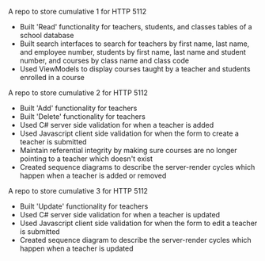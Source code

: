 A repo to store cumulative 1 for HTTP 5112

- Built 'Read' functionality for teachers, students, and classes tables of a school database
- Built search interfaces to search for teachers by first name, last name, and employee number, students by first name, last name and student number, and courses by class name and class code
- Used ViewModels to display courses taught by a teacher and students enrolled in a course

A repo to store cumulative 2 for HTTP 5112

- Built 'Add' functionality for teachers
- Built 'Delete' functionality for teachers
- Used C# server side validation for when a teacher is added
- Used Javascript client side validation for when the form to create a teacher is submitted
- Maintain referential integrity by making sure courses are no longer pointing to a teacher which doesn't exist
- Created sequence diagrams to describe the server-render cycles which happen when a teacher is added or removed

A repo to store cumulative 3 for HTTP 5112
- Built 'Update' functionality for teachers
- Used C# server side validation for when a teacher is updated
- Used Javascript client side validation for when the form to edit a teacher is submitted
- Created sequence diagram to describe the server-render cycles which happen when a teacher is updated
